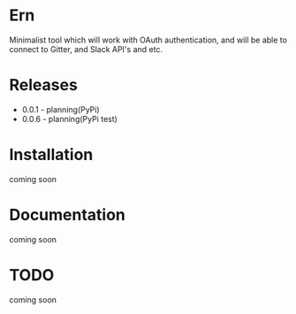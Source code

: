 Ern
=================================
Minimalist tool which will work with OAuth authentication, and will be able to connect to Gitter, and Slack API's and etc.

Releases
=================================
* 0.0.1 - planning(PyPi)
* 0.0.6 - planning(PyPi test)


Installation
=================================
coming soon



Documentation
=================================
coming soon


TODO
=================================
coming soon